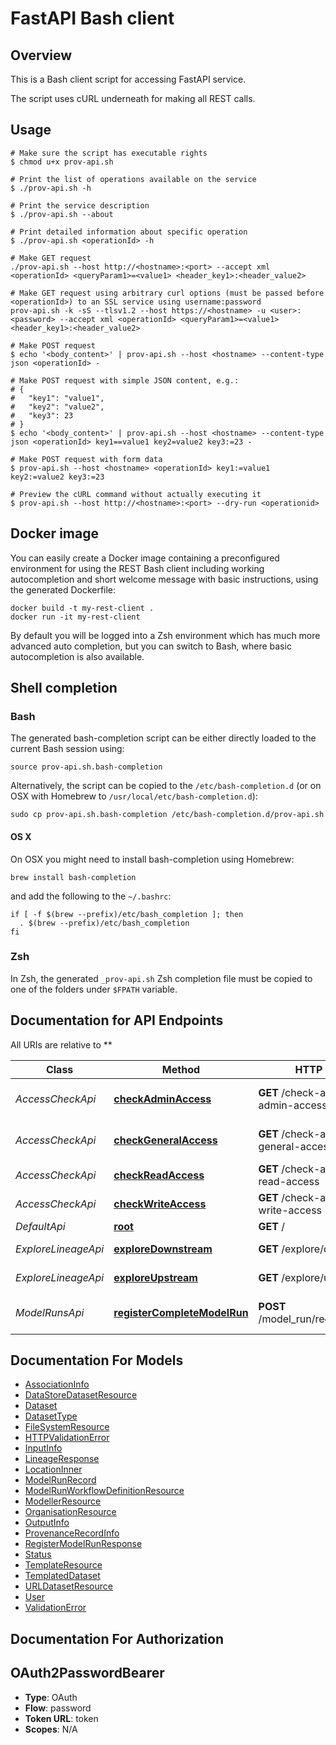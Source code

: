 # FastAPI Bash client

## Overview

This is a Bash client script for accessing FastAPI service.

The script uses cURL underneath for making all REST calls.

## Usage

```shell
# Make sure the script has executable rights
$ chmod u+x prov-api.sh

# Print the list of operations available on the service
$ ./prov-api.sh -h

# Print the service description
$ ./prov-api.sh --about

# Print detailed information about specific operation
$ ./prov-api.sh <operationId> -h

# Make GET request
./prov-api.sh --host http://<hostname>:<port> --accept xml <operationId> <queryParam1>=<value1> <header_key1>:<header_value2>

# Make GET request using arbitrary curl options (must be passed before <operationId>) to an SSL service using username:password
prov-api.sh -k -sS --tlsv1.2 --host https://<hostname> -u <user>:<password> --accept xml <operationId> <queryParam1>=<value1> <header_key1>:<header_value2>

# Make POST request
$ echo '<body_content>' | prov-api.sh --host <hostname> --content-type json <operationId> -

# Make POST request with simple JSON content, e.g.:
# {
#   "key1": "value1",
#   "key2": "value2",
#   "key3": 23
# }
$ echo '<body_content>' | prov-api.sh --host <hostname> --content-type json <operationId> key1==value1 key2=value2 key3:=23 -

# Make POST request with form data
$ prov-api.sh --host <hostname> <operationId> key1:=value1 key2:=value2 key3:=23

# Preview the cURL command without actually executing it
$ prov-api.sh --host http://<hostname>:<port> --dry-run <operationid>

```

## Docker image

You can easily create a Docker image containing a preconfigured environment
for using the REST Bash client including working autocompletion and short
welcome message with basic instructions, using the generated Dockerfile:

```shell
docker build -t my-rest-client .
docker run -it my-rest-client
```

By default you will be logged into a Zsh environment which has much more
advanced auto completion, but you can switch to Bash, where basic autocompletion
is also available.

## Shell completion

### Bash

The generated bash-completion script can be either directly loaded to the current Bash session using:

```shell
source prov-api.sh.bash-completion
```

Alternatively, the script can be copied to the `/etc/bash-completion.d` (or on OSX with Homebrew to `/usr/local/etc/bash-completion.d`):

```shell
sudo cp prov-api.sh.bash-completion /etc/bash-completion.d/prov-api.sh
```

#### OS X

On OSX you might need to install bash-completion using Homebrew:

```shell
brew install bash-completion
```

and add the following to the `~/.bashrc`:

```shell
if [ -f $(brew --prefix)/etc/bash_completion ]; then
  . $(brew --prefix)/etc/bash_completion
fi
```

### Zsh

In Zsh, the generated `_prov-api.sh` Zsh completion file must be copied to one of the folders under `$FPATH` variable.

## Documentation for API Endpoints

All URIs are relative to **

Class | Method | HTTP request | Description
------------ | ------------- | ------------- | -------------
*AccessCheckApi* | [**checkAdminAccess**](docs/AccessCheckApi.md#checkadminaccess) | **GET** /check-access/check-admin-access | Check Admin Access
*AccessCheckApi* | [**checkGeneralAccess**](docs/AccessCheckApi.md#checkgeneralaccess) | **GET** /check-access/check-general-access | Check General Access
*AccessCheckApi* | [**checkReadAccess**](docs/AccessCheckApi.md#checkreadaccess) | **GET** /check-access/check-read-access | Check Read Access
*AccessCheckApi* | [**checkWriteAccess**](docs/AccessCheckApi.md#checkwriteaccess) | **GET** /check-access/check-write-access | Check Write Access
*DefaultApi* | [**root**](docs/DefaultApi.md#root) | **GET** / | Root
*ExploreLineageApi* | [**exploreDownstream**](docs/ExploreLineageApi.md#exploredownstream) | **GET** /explore/downstream | Explore Downstream
*ExploreLineageApi* | [**exploreUpstream**](docs/ExploreLineageApi.md#exploreupstream) | **GET** /explore/upstream | Explore Upstream
*ModelRunsApi* | [**registerCompleteModelRun**](docs/ModelRunsApi.md#registercompletemodelrun) | **POST** /model_run/register_complete | Register Model Run Complete


## Documentation For Models

 - [AssociationInfo](docs/AssociationInfo.md)
 - [DataStoreDatasetResource](docs/DataStoreDatasetResource.md)
 - [Dataset](docs/Dataset.md)
 - [DatasetType](docs/DatasetType.md)
 - [FileSystemResource](docs/FileSystemResource.md)
 - [HTTPValidationError](docs/HTTPValidationError.md)
 - [InputInfo](docs/InputInfo.md)
 - [LineageResponse](docs/LineageResponse.md)
 - [LocationInner](docs/LocationInner.md)
 - [ModelRunRecord](docs/ModelRunRecord.md)
 - [ModelRunWorkflowDefinitionResource](docs/ModelRunWorkflowDefinitionResource.md)
 - [ModellerResource](docs/ModellerResource.md)
 - [OrganisationResource](docs/OrganisationResource.md)
 - [OutputInfo](docs/OutputInfo.md)
 - [ProvenanceRecordInfo](docs/ProvenanceRecordInfo.md)
 - [RegisterModelRunResponse](docs/RegisterModelRunResponse.md)
 - [Status](docs/Status.md)
 - [TemplateResource](docs/TemplateResource.md)
 - [TemplatedDataset](docs/TemplatedDataset.md)
 - [URLDatasetResource](docs/URLDatasetResource.md)
 - [User](docs/User.md)
 - [ValidationError](docs/ValidationError.md)


## Documentation For Authorization


## OAuth2PasswordBearer


- **Type**: OAuth
- **Flow**: password
- **Token URL**: token
- **Scopes**: N/A

